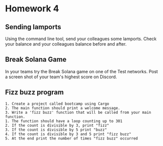# Homework 4

## Sending lamports
Using the command line tool, send your colleagues some lamports. Check your
balance and your colleagues balance before and after.

## Break Solana Game
In your teams try the Break Solana game on one of the Test networks. Post a
screen shot of your team's highest score on Discord.

## Fizz buzz program
    1. Create a project called bootcamp using Cargo
    2. The main function should print a welcome message.
    3. Write a 'fizz buzz' function that will be called from your main function.
    1. The function should have a loop counting up to 301
    2. If the count is divisible by 3, print "fizz"
    3. If the count is divisible by 5 print "buzz"
    4. If the count is divisible by 3 and 5 print "fizz buzz"
    5. At the end print the number of times "fizz buzz" occurred